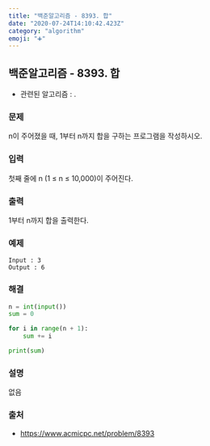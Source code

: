 ```yaml
---
title: "백준알고리즘 - 8393. 합"
date: "2020-07-24T14:10:42.423Z"
category: "algorithm"
emoji: "➕"
---
```


## 백준알고리즘 - 8393. 합

- 관련된 알고리즘 : .

### 문제

n이 주어졌을 때, 1부터 n까지 합을 구하는 프로그램을 작성하시오.

### 입력

첫째 줄에 n (1 ≤ n ≤ 10,000)이 주어진다.

### 출력

1부터 n까지 합을 출력한다.

### 예제

```
Input : 3
Output : 6
```

### 해결

```python
n = int(input())
sum = 0

for i in range(n + 1):
    sum += i

print(sum)
```

### 설명

없음

### 출처

- https://www.acmicpc.net/problem/8393
